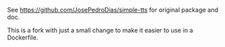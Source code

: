 See https://github.com/JosePedroDias/simple-tts for original package and doc.

This is a fork with just a small change to make it easier to use in a Dockerfile.
